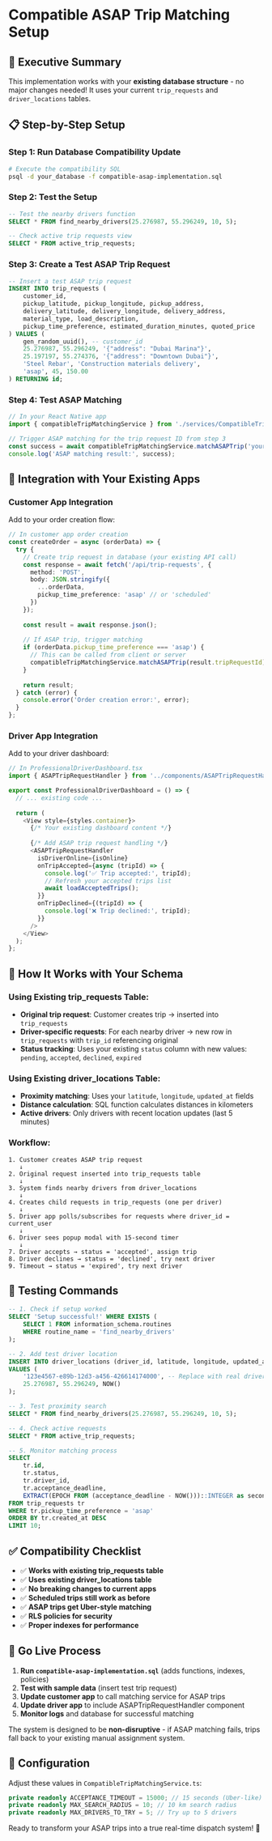 # Compatible ASAP Trip Matching Setup

## 🎯 Executive Summary

This implementation works with your **existing database structure** - no major changes needed! It uses your current `trip_requests` and `driver_locations` tables.

## 📋 Step-by-Step Setup

### Step 1: Run Database Compatibility Update
```bash
# Execute the compatibility SQL
psql -d your_database -f compatible-asap-implementation.sql
```

### Step 2: Test the Setup
```sql
-- Test the nearby drivers function
SELECT * FROM find_nearby_drivers(25.276987, 55.296249, 10, 5);

-- Check active trip requests view
SELECT * FROM active_trip_requests;
```

### Step 3: Create a Test ASAP Trip Request
```sql
-- Insert a test ASAP trip request
INSERT INTO trip_requests (
    customer_id, 
    pickup_latitude, pickup_longitude, pickup_address,
    delivery_latitude, delivery_longitude, delivery_address,
    material_type, load_description,
    pickup_time_preference, estimated_duration_minutes, quoted_price
) VALUES (
    gen_random_uuid(), -- customer_id
    25.276987, 55.296249, '{"address": "Dubai Marina"}',
    25.197197, 55.274376, '{"address": "Downtown Dubai"}',
    'Steel Rebar', 'Construction materials delivery',
    'asap', 45, 150.00
) RETURNING id;
```

### Step 4: Test ASAP Matching
```typescript
// In your React Native app
import { compatibleTripMatchingService } from './services/CompatibleTripMatchingService';

// Trigger ASAP matching for the trip request ID from step 3
const success = await compatibleTripMatchingService.matchASAPTrip('your-trip-request-id');
console.log('ASAP matching result:', success);
```

## 🔌 Integration with Your Existing Apps

### Customer App Integration
Add to your order creation flow:

```typescript
// In customer app order creation
const createOrder = async (orderData) => {
  try {
    // Create trip request in database (your existing API call)
    const response = await fetch('/api/trip-requests', {
      method: 'POST',
      body: JSON.stringify({
        ...orderData,
        pickup_time_preference: 'asap' // or 'scheduled'
      })
    });
    
    const result = await response.json();
    
    // If ASAP trip, trigger matching
    if (orderData.pickup_time_preference === 'asap') {
      // This can be called from client or server
      compatibleTripMatchingService.matchASAPTrip(result.tripRequestId);
    }
    
    return result;
  } catch (error) {
    console.error('Order creation error:', error);
  }
};
```

### Driver App Integration
Add to your driver dashboard:

```typescript
// In ProfessionalDriverDashboard.tsx
import { ASAPTripRequestHandler } from '../components/ASAPTripRequestHandler';

export const ProfessionalDriverDashboard = () => {
  // ... existing code ...
  
  return (
    <View style={styles.container}>
      {/* Your existing dashboard content */}
      
      {/* Add ASAP trip request handling */}
      <ASAPTripRequestHandler
        isDriverOnline={isOnline}
        onTripAccepted={async (tripId) => {
          console.log('✅ Trip accepted:', tripId);
          // Refresh your accepted trips list
          await loadAcceptedTrips();
        }}
        onTripDeclined={(tripId) => {
          console.log('❌ Trip declined:', tripId);
        }}
      />
    </View>
  );
};
```

## 🔄 How It Works with Your Schema

### Using Existing trip_requests Table:
- **Original trip request**: Customer creates trip → inserted into `trip_requests`
- **Driver-specific requests**: For each nearby driver → new row in `trip_requests` with `trip_id` referencing original
- **Status tracking**: Uses your existing `status` column with new values: `pending`, `accepted`, `declined`, `expired`

### Using Existing driver_locations Table:
- **Proximity matching**: Uses your `latitude`, `longitude`, `updated_at` fields
- **Distance calculation**: SQL function calculates distances in kilometers
- **Active drivers**: Only drivers with recent location updates (last 5 minutes)

### Workflow:
```
1. Customer creates ASAP trip request
   ↓
2. Original request inserted into trip_requests table
   ↓  
3. System finds nearby drivers from driver_locations
   ↓
4. Creates child requests in trip_requests (one per driver)
   ↓
5. Driver app polls/subscribes for requests where driver_id = current_user
   ↓
6. Driver sees popup modal with 15-second timer
   ↓
7. Driver accepts → status = 'accepted', assign trip
8. Driver declines → status = 'declined', try next driver
9. Timeout → status = 'expired', try next driver
```

## 🧪 Testing Commands

```sql
-- 1. Check if setup worked
SELECT 'Setup successful!' WHERE EXISTS (
    SELECT 1 FROM information_schema.routines 
    WHERE routine_name = 'find_nearby_drivers'
);

-- 2. Add test driver location
INSERT INTO driver_locations (driver_id, latitude, longitude, updated_at)
VALUES (
    '123e4567-e89b-12d3-a456-426614174000', -- Replace with real driver ID
    25.276987, 55.296249, NOW()
);

-- 3. Test proximity search
SELECT * FROM find_nearby_drivers(25.276987, 55.296249, 10, 5);

-- 4. Check active requests
SELECT * FROM active_trip_requests;

-- 5. Monitor matching process
SELECT 
    tr.id,
    tr.status,
    tr.driver_id,
    tr.acceptance_deadline,
    EXTRACT(EPOCH FROM (acceptance_deadline - NOW()))::INTEGER as seconds_remaining
FROM trip_requests tr
WHERE tr.pickup_time_preference = 'asap'
ORDER BY tr.created_at DESC
LIMIT 10;
```

## ✅ Compatibility Checklist

- ✅ **Works with existing trip_requests table**
- ✅ **Uses existing driver_locations table**  
- ✅ **No breaking changes to current apps**
- ✅ **Scheduled trips still work as before**
- ✅ **ASAP trips get Uber-style matching**
- ✅ **RLS policies for security**
- ✅ **Proper indexes for performance**

## 🚀 Go Live Process

1. **Run `compatible-asap-implementation.sql`** (adds functions, indexes, policies)
2. **Test with sample data** (insert test trip request)
3. **Update customer app** to call matching service for ASAP trips
4. **Update driver app** to include ASAPTripRequestHandler component
5. **Monitor logs** and database for successful matching

The system is designed to be **non-disruptive** - if ASAP matching fails, trips fall back to your existing manual assignment system.

## 🔧 Configuration

Adjust these values in `CompatibleTripMatchingService.ts`:
```typescript
private readonly ACCEPTANCE_TIMEOUT = 15000; // 15 seconds (Uber-like)
private readonly MAX_SEARCH_RADIUS = 10; // 10 km search radius
private readonly MAX_DRIVERS_TO_TRY = 5; // Try up to 5 drivers
```

Ready to transform your ASAP trips into a true real-time dispatch system! 🚀
